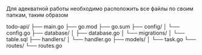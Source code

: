 Для адекватной работы необходимо расположить все файлы по своим папкам, таким образом 

todo-api/
├── main.go
├── go.mod
├── go.sum
├── config/
│   └── config.go
├── database/
│   ├── database.go
│   └── migrations/
│       └── table.sql
├── handlers/
│   └── handler.go
├── models/
│   └── task.go
└── routes/
    └── routes.go
